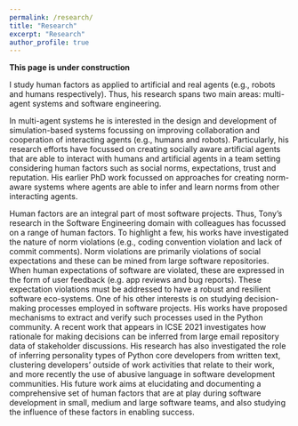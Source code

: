 ```yaml
---
permalink: /research/
title: "Research"
excerpt: "Research"
author_profile: true
---
```

**This page is under construction**

I study human factors as applied to artificial and real agents (e.g., robots and humans respectively). Thus, his research spans two main areas: multi-agent systems and software engineering.

In multi-agent systems he is interested in the design and development of simulation-based systems focussing on improving collaboration and cooperation of interacting agents (e.g., humans and robots). Particularly, his research efforts have focussed on creating socially aware artificial agents that are able to interact with humans and artificial agents in a team setting considering human factors such as social norms, expectations, trust and reputation. His earlier PhD work focussed on approaches for creating norm-aware systems where agents are able to infer and learn norms from other interacting agents.

Human factors are an integral part of most software projects. Thus, Tony’s research in the Software Engineering domain with colleagues has focussed on a range of human factors. To highlight a few, his works have investigated the nature of norm violations (e.g., coding convention violation and lack of commit comments). Norm violations are primarily violations of social expectations and these can be mined from large software repositories. When human expectations of software are violated, these are expressed in the form of user feedback (e.g. app reviews and bug reports). These expectation violations must be addressed to have a robust and resilient software eco-systems. One of his other interests is on studying decision-making processes employed in software projects. His works have proposed mechanisms to extract and verify such processes used in the Python community. A recent work that appears in ICSE 2021 investigates how rationale for making decisions can be inferred from large email repository data of stakeholder discussions. His research has also investigated the role of inferring personality types of Python core developers from written text, clustering developers’ outside of work activities that relate to their work, and more recently the use of abusive language in software development communities. His future work aims at elucidating and documenting a comprehensive set of human factors that are at play during software development in small, medium and large software teams, and also studying the influence of these factors in enabling success.



<!--{% include base_path %} -->
